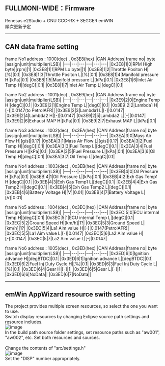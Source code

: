## FULLMONI-WIDE：Firmware
Renesas e2Studio + GNU GCC-RX + SEGGER emWIN<br>
順次更新予定
***
## CAN data frame setting
frame No1 address : 1000(dec) , 0x3E8(hex)
|CAN Address|frame no| byte |assign|unit|multiplier(LSB)|
|---|---|---|---|---|---|
|0x3E8|1|0|RPM High byte|[rpm]|1|
|0x3E8|1|1|RPM Lo byte||1|
|0x3E8|1|2|Throttle Positon H|[%]|0.1|
|0x3E8|1|3|Throttle Positon L|[%]|0.1|
|0x3E8|1|4|Manifold pressure H|[kPa]|0.1|
|0x3E8|1|5|Manifold pressure L|[kPa]|0.1|
|0x3E8|1|6|Inlet Air Temp H|[degC]|0.1|
|0x3E8|1|7|Inlet Air Temp L|[degC]|0.1|

frame No2 address : 1001(dec) , 0x3E9(hex)
|CAN Address|frame no| byte |assign|unit|multiplier(LSB)|
|---|---|---|---|---|---|
|0x3E9|2|0|Engine Temp H|[degC]|0.1|
|0x3E9|2|1|Engine Temp L|[degC]|0.1|
|0x3E9|2|2|Lambda1 H|[-]|0.0147(to PetrolAFR)|
|0x3E9|2|3|Lambda1 L|[-]|0.0147|
|0x3E9|2|4|Lambda2 H|[-]|0.0147|
|0x3E9|2|5|Lambda2 L|[-]|0.0147|
|0x3E9|2|6|Exhaust MAP H|[kPa]|0.1|
|0x3E9|2|7|Exhaust MAP L|[kPa]|0.1|


frame No3 address : 1002(dec) , 0x3EA(hex)
|CAN Address|frame no| byte |assign|unit|multiplier(LSB)|
|---|---|---|---|---|---|
|0x3EA|3|0|Mass Air Flow H|[g/s]|0.1?|
|0x3EA|3|1|Mass Air Flow L|[g/s]|0.1?|
|0x3EA|3|2|Fuel Temp H|[degC]|0.1|
|0x3EA|3|3|Fuel Temp L|[degC]|0.1|
|0x3EA|3|4|Fuel Pressure H|[kPa]|0.1|
|0x3EA|3|5|Fuel Pressure L|[kPa]|0.1|
|0x3EA|3|6|Oil Temp H|[degC]|0.1|
|0x3EA|3|7|Oil Temp L|[degC]|0.1|

frame No4 address : 1003(dec) , 0x3EB(hex)
|CAN Address|frame no| byte |assign|unit|multiplier(LSB)|
|---|---|---|---|---|---|
|0x3EB|4|0|Oil Pressure H|[kPa]|0.1|
|0x3EB|4|1|Oil Pressure L|[kPa]|0.1|
|0x3EB|4|2|Exh Gas Temp1 H|[degC]|0.1|
|0x3EB|4|3|Exh Gas Temp1 L|[degC]|0.1|
|0x3EB|4|4|Exh Gas Temp2 H|[degC]|0.1|
|0x3EB|4|5|Exh Gas Temp2 L|[degC]|0.1|
|0x3EB|4|6|Battery Voltage H|[V]|0.01|
|0x3EB|4|7|Battery Voltage L|[V]|0.01|

frame No5 address : 1004(dec) , 0x3EC(hex)
|CAN Address|frame no| byte |assign|unit|multiplier(LSB)|
|---|---|---|---|---|---|
|0x3EC|5|0|ECU internal Temp H|[degC]|0.1|
|0x3EC|5|1|ECU internal Temp L|[degC]|0.1|
|0x3EC|5|2|Ground Speed H|[km/h]|1?|
|0x3EC|5|3|Ground Speed L|[km/h]|1?|
|0x3EC|5|4|La1 Aim value H|[-]|0.0147(PetrolAFR)|
|0x3EC|5|5|La1 Aim value L|[-]|0.0147|
|0x3EC|5|6|La2 Aim value H|[-]|0.0147|
|0x3EC|5|7|La2 Aim value L|[-]|0.0147|

frame No6 address : 1005(dec) , 0x3ED(hex)
|CAN Address|frame no| byte |assign|unit|multiplier(LSB)|
|---|---|---|---|---|---|
|0x3ED|6|0|Ignition advance H|[degBTDC]|0.1|
|0x3ED|6|1|Ignition advance L|[degBTDC]|0.1|
|0x3ED|6|2|Fuel Inj Duty Cycle H|[%]|0.1|
|0x3ED|6|3|Fuel Inj Duty Cycle L|[%]|0.1|
|0x3ED|6|4|Gear H|[-]|1|
|0x3ED|6|5|Gear L|[-]|1|
|0x3ED|6|6|NoData||
|0x3ED|6|7|NoData||
***
## emWin AppWizard resource swith setting
The project provides multiple screen resources, so select the one you want to use.<br>
Switch display resources by changing Eclipse source path settings and resource includes.<br>
![image](https://github.com/user-attachments/assets/c7a7df58-1156-43a7-99f1-0c031d55beeb)<br>
In the build path source folder settings, set resource paths such as "aw001", "aw002", etc. Set both resources and sources.<br>
<br>
Change the contents of "src/settings.h"<br>
![image](https://github.com/user-attachments/assets/4bc4fe29-edbc-4c54-9ac6-5f0a8b6d810b)<br>
Set the "DISP" number appropriately.<br>
